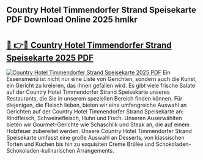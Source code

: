 ## Country Hotel Timmendorfer Strand Speisekarte PDF Download Online 2025 hmIkr

# <h2><a href="http://gcdpwpe.nevu.top/?p=Country+Hotel+Timmendorfer+Strand+Speisekarte">🔗 👉🔴 Country Hotel Timmendorfer Strand Speisekarte 2025 PDF</a></h2>

[![Country Hotel Timmendorfer Strand Speisekarte 2025 PDF](https://i.imgur.com/dBaPXMq.png)](http://gcdpwpe.nevu.top/?p=Country+Hotel+Timmendorfer+Strand+Speisekarte)
Ein Essensmenü ist nicht nur eine Liste von Gerichten, sondern auch die Kunst, ein Gericht zu kreieren, das Ihnen gefallen wird. Es gibt viele frische Salate auf der Country Hotel Timmendorfer Strand Speisekarte unseres Restaurants, die Sie in unserem speziellen Bereich finden können. Für diejenigen, die Fleisch lieben, bieten wir eine umfangreiche Auswahl an Gerichten auf der Country Hotel Timmendorfer Strand Speisekarte an: Rindfleisch, Schweinefleisch, Huhn und Fisch. Unseren Auserwählten bieten wir Gourmet-Gerichte wie Schaschlik und Steak an, die auf einem Holzfeuer zubereitet werden. Unsere Country Hotel Timmendorfer Strand Speisekarte umfasst eine große Auswahl an Desserts, von klassischen Torten und Kuchen bis hin zu exquisiten Crème Brûlée und Schokoladen-Schokoladen-kulinarischen Arrangements.
